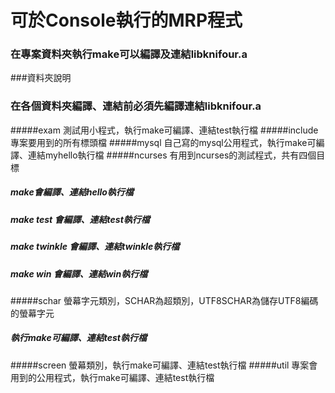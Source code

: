 # 可於Console執行的MRP程式

### 在專案資料夾執行make可以編譯及連結libknifour.a

###資料夾說明
###  在各個資料夾編譯、連結前必須先編譯連結libknifour.a

#####exam    測試用小程式，執行make可編譯、連結test執行檔
#####include 專案要用到的所有標頭檔
#####mysql   自己寫的mysql公用程式，執行make可編譯、連結myhello執行檔
#####ncurses 有用到ncurses的測試程式，共有四個目標
#####        make會編譯、連結hello執行檔
##### 			 make test    會編譯、連結test執行檔
#####				 make twinkle 會編譯、連結twinkle執行檔
#####				 make win     會編譯、連結win執行檔
#####schar   螢幕字元類別，SCHAR為超類別，UTF8SCHAR為儲存UTF8編碼的螢幕字元
#####        執行make可編譯、連結test執行檔
#####screen  螢幕類別，執行make可編譯、連結test執行檔
#####util    專案會用到的公用程式，執行make可編譯、連結test執行檔